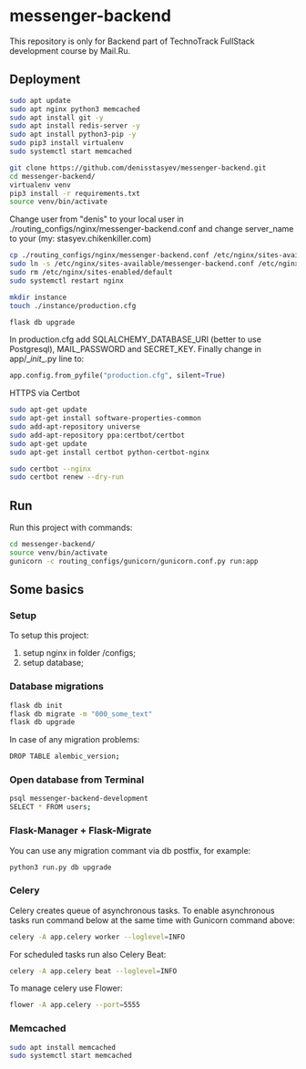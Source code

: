# messenger-backend
This repository is only for Backend part of TechnoTrack FullStack development course by Mail.Ru.

## Deployment
```bash
sudo apt update
sudo apt nginx python3 memcached
sudo apt install git -y
sudo apt install redis-server -y
sudo apt install python3-pip -y
sudo pip3 install virtualenv
sudo systemctl start memcached

git clone https://github.com/denisstasyev/messenger-backend.git
cd messenger-backend/
virtualenv venv
pip3 install -r requirements.txt
source venv/bin/activate
```
Change user from "denis" to your local user in ./routing_configs/nginx/messenger-backend.conf and change server_name to your (my: stasyev.chikenkiller.com)
```bash
cp ./routing_configs/nginx/messenger-backend.conf /etc/nginx/sites-available
sudo ln -s /etc/nginx/sites-available/messenger-backend.conf /etc/nginx/sites-enabled
sudo rm /etc/nginx/sites-enabled/default
sudo systemctl restart nginx

mkdir instance
touch ./instance/production.cfg

flask db upgrade
```
In production.cfg add SQLALCHEMY_DATABASE_URI (better to use Postgresql), MAIL_PASSWORD and SECRET_KEY.
Finally change in app/\__init__.py line to:
```python
app.config.from_pyfile("production.cfg", silent=True)
```
HTTPS via Certbot
```bash
sudo apt-get update
sudo apt-get install software-properties-common
sudo add-apt-repository universe
sudo add-apt-repository ppa:certbot/certbot
sudo apt-get update
sudo apt-get install certbot python-certbot-nginx 

sudo certbot --nginx
sudo certbot renew --dry-run
```

## Run
Run this project with commands:
```bash
cd messenger-backend/
source venv/bin/activate
gunicorn -c routing_configs/gunicorn/gunicorn.conf.py run:app
```

## Some basics
### Setup
To setup this project:
1) setup nginx in folder /configs;
2) setup database;

### Database migrations
```bash
flask db init
flask db migrate -m "000_some_text"
flask db upgrade
```

In case of any migration problems:
```bash
DROP TABLE alembic_version;
```

### Open database from Terminal
```bash
psql messenger-backend-development
SELECT * FROM users;
```

### Flask-Manager + Flask-Migrate
You can use any migration commant via db postfix, for example:
```bash
python3 run.py db upgrade
```

### Celery
Celery creates queue of asynchronous tasks. To enable asynchronous tasks run command below at the same time with Gunicorn command above:
```bash
celery -A app.celery worker --loglevel=INFO
```
For scheduled tasks run also Celery Beat:
```bash
celery -A app.celery beat --loglevel=INFO
```

To manage celery use Flower:
```bash
flower -A app.celery --port=5555
```

### Memcached
```bash
sudo apt install memcached
sudo systemctl start memcached
```